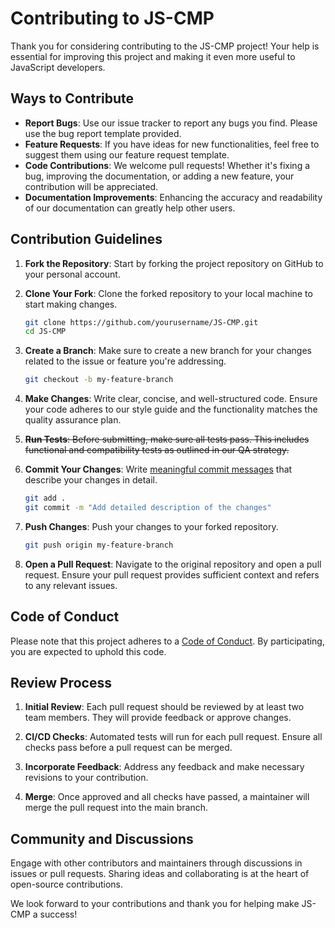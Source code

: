 # Contributing to JS-CMP

Thank you for considering contributing to the JS-CMP project! Your help is essential for improving this project and making it even more useful to JavaScript developers.

## Ways to Contribute

- **Report Bugs**: Use our issue tracker to report any bugs you find. Please use the bug report template provided.
- **Feature Requests**: If you have ideas for new functionalities, feel free to suggest them using our feature request template.
- **Code Contributions**: We welcome pull requests! Whether it's fixing a bug, improving the documentation, or adding a new feature, your contribution will be appreciated.
- **Documentation Improvements**: Enhancing the accuracy and readability of our documentation can greatly help other users.

## Contribution Guidelines

1. **Fork the Repository**: Start by forking the project repository on GitHub to your personal account.

2. **Clone Your Fork**: Clone the forked repository to your local machine to start making changes.

   ```bash
   git clone https://github.com/yourusername/JS-CMP.git
   cd JS-CMP
   ```

3. **Create a Branch**: Make sure to create a new branch for your changes related to the issue or feature you're addressing.

   ```bash
   git checkout -b my-feature-branch
   ```

4. **Make Changes**: Write clear, concise, and well-structured code. Ensure your code adheres to our style guide and the functionality matches the quality assurance plan.

5. ~~**Run Tests**: Before submitting, make sure all tests pass. This includes functional and compatibility tests as outlined in our QA strategy.~~

6. **Commit Your Changes**: Write [meaningful commit messages](http://chris.beams.io/posts/git-commit/) that describe your changes in detail.

   ```bash
   git add .
   git commit -m "Add detailed description of the changes"
   ```

7. **Push Changes**: Push your changes to your forked repository.

   ```bash
   git push origin my-feature-branch
   ```

8. **Open a Pull Request**: Navigate to the original repository and open a pull request. Ensure your pull request provides sufficient context and refers to any relevant issues.

## Code of Conduct

Please note that this project adheres to a [Code of Conduct](CODE_OF_CONDUCT.md). By participating, you are expected to uphold this code.

## Review Process

1. **Initial Review**: Each pull request should be reviewed by at least two team members. They will provide feedback or approve changes.

2. **CI/CD Checks**: Automated tests will run for each pull request. Ensure all checks pass before a pull request can be merged.

3. **Incorporate Feedback**: Address any feedback and make necessary revisions to your contribution.

4. **Merge**: Once approved and all checks have passed, a maintainer will merge the pull request into the main branch.

## Community and Discussions

Engage with other contributors and maintainers through discussions in issues or pull requests. Sharing ideas and collaborating is at the heart of open-source contributions.

We look forward to your contributions and thank you for helping make JS-CMP a success!